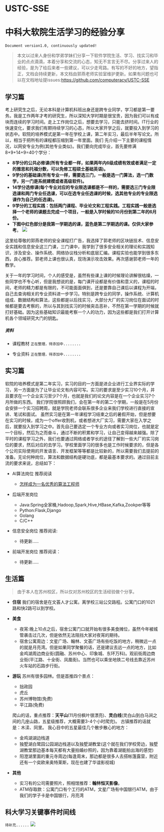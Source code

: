 # USTC-SSE
# 中科大软院生活学习的经验分享
`Document version1.0, continuously updated!`
>本文以过来人身份和学弟学妹们分享一下软件学院生活、学习、找实习和毕业的点点滴滴，本着分享和交流的心态，知无不言言无不尽。分享过来人的经验，是为了给后来者一些建议，可以少走弯路。有写的不好的地方，望指正，文档会持续更新，本文档由郭燕老师实验室维护更新。如果有问题也可以在文档地址提issues:https://github.com/computeracy/USTC-SSE

## 学习篇
考上研究生之后，无论本科是计算机科班出身还是跨专业同学，学习都是第一要务。我是工作两年才考的研究生，所以深知大学时期是很宝贵，因为我们可以有成块而连续的学习时间。走上工作岗位之后，想要去学习，只能去挤时间。IT行业的快速变化，要求我们有颗持续学习的心态，所以大家开学之后，就要投入到学习的状态中。软院的培养模式是第一年在学校上课，第二年实习，最后半年写论文。所以，相当于把所有的课程都压缩到第一年里面。我们
先介绍一下主要的课程情况，以网安专业为例(其他专业类似)。我们要向完成毕业，首先要修满8+9+14+9=40个学分：
- **8学分的公共必修课(所有专业都一样，如果两年内6级成绩有效或者满足一定的雅思和托福分数，可以免修工程硕士基础英语)。**
- **9学分的基础课(所有专业一样，需要选三门，一般是选一门算法，选一门数学，另一门是系统建模或者高级软件)。**
- **14学分选修课(每个专业对应的专业限选课都是不一样的，需要选三门专业限选课和两门专业任选课，可以在选专业任选课的时候，选其他专业的专业限选课作为自己的任选课)。**
- **9学分的工程实践：包括两门课程、毕业论文和工程实践。工程实践一般是选择一个老师的课题去完成一个项目，一般是入学时候的10月份到第二年的6月份。**
- **下图中红色部分是我第一学期选的课，蓝色是第二学期选的课。仅供大家参考**。
![](http://ww1.sinaimg.cn/large/af1cab2fly1g4ln58emirj21r40l67rk.jpg)

这里给尊敬的郭燕老师的安全课程打广告，我选择了郭老师的区块链技术、信息安全实践和信息安全这三门课，三门课中，我学到了很多安全相关的理论和实践知识，涉及安全、操作系统、网络协议栈分析和底层汇编。课程实验也能学到很多东西，良心推荐。郭老师上课也很认真，现场演示攻击效果。再次感谢郭老师一年的教学。

关于一年的学习时间，个人的感受是，虽然有些课上课的时候理论讲解很枯燥，一些同学也不专心听，但是我想说的是，每门课开设都是有价值和意义的，课程的时间，老师的精力都是有限的，不可能面面俱到，还是要靠自己课后以课程为开端，自己去查询相关的专业资料进一步学习。特别是跨专业的同学，操作系统、计算机组成、数据结构和算法，这些都是以后找实习，大部分大厂的实习岗位在面试的时候都是要去考察的，所以与其到找实习的时候突击恶补，不然在第一学期的时候就打好基础。因为这些基础知识最能考察一个人的功力，因为这些都是我们打开计算机各个领域研究大门的钥匙。

##### 资料
- 课程教材
    `正在整理，待添加中........`
    
- 专业资料
     `正在整理，待添加中........`
## 实习篇
软院的培养模式是第二年实习，实习的目的一方面是进企业进行工业界实际的学习，另一方面是为了让毕业论文有内容可写。实习的要求是至少实习10个月，并且要求在一个企业实习至少7个月，也就是我们的论文内容是在一个企业实习7个月所做的东西。
我们学院很照顾我们，会在第一年的第二个学期，一般是在5月份会安排一个实习招聘周，就是学院老师会联系很多企业来我们学校进行直接的宣讲、笔试和面试。
虽然实习是在第一年课程学习结束之后的暑假开始，但是想要在实习的时候，成为一个offer收割机，或者想进大厂实习，需要大家在入学之后，就要投入到学习之中。首先自己要选定一个专业方向或者实习岗位，也就是定一个目标，然后为之而奋斗，通过不断的积累和学习，让自己变得越来越强。除了平时的课程学习之外，我们也要通过网络或者学长的途径了解到一些大厂的实习岗位的要求，然后对应的去学习。学校里面学习的很多也是工作时候要求的，但是各个公司实际使用的开发语言、开发框架等等都是比较新的，所以需要我们去提前的准备。无论何种岗位，算法和数据结构是硬功底，都是最基本要求的。通过目前主流的要求来说，总结如下：
- AI算法岗位
推荐阅读
    - [怎样成为一名优秀的算法工程师](https://mp.weixin.qq.com/s/YMtnBAVDZepsMTO4h-VRtQ)
    
- 后端开发岗位
    - Java:Spring全家桶,Hadoop,Spark,Hive,HBase,Kafka,Zookper等等
    - Python:Flask,Django
    - Golang
    - C/C++
- 信息安全岗位
推荐阅读:
    - 待更新.....
- 前端开发岗位
推荐阅读：
    - 待更新.....

## 生活篇
>由于本人在苏州校区，所以仅对苏州校区的生活经验做个分享。

- **住宿**
我们的宿舍是在文荟人才公寓。离学校三站公交路程。公寓门口的1021路和快2路可以到学校。

- **美食**
    - 夜宵:晚上10点之后，宿舍公寓门口就开始有很多美食摊位，虽然今年被城管袭击过几次，但是依然无法阻挡大家对夜宵的期待。
    - 宿舍公寓周边：文星广场、翰林、文荟广场有些吃饭的地方，稍微远一点的就是月亮湾。但是如果同学聚餐的话，还是建议去远一点的地方，比如金鸡湖周边商业街(圆融、苏州中心、印象城、东环万科)。观前街周边商业街(平江路、十全街、凤凰街)。当然也可以乘坐地铁二号线去靠近苏州火车站的石路步行街。
- **游玩**
    苏州有很多园林。但是首推四个景点：
    - 拙政园
    - 虎丘
    - 苏州博物馆(免费)
    - 平江路(免费)
    
    爬山的话，重点推荐：**天平山**(11月份枫叶很漂亮)、**灵白线**(灵白山到白马涧之间的几座山路，五星级推荐，大概需要3-4个小时爬完)。
    古镇推荐的话就是：木渎、同里。
    我心目中的五星最佳几个散步散心的地方：
    - 金鸡湖湖边栈道
    - 独墅湖白鹭园公园湖边栈道以及独墅湖教堂(这个就在我们学校旁边，独墅湖教堂那边基本每天都有大量拍婚纱照的，因为靠着湖能拍出海的感觉)
    - 阳澄湖里面的重元寺周边(每逢周末，那边都是很多人去搭帐篷露营，附近还有一个奕欧来奥特莱斯，现在也建了华谊影视城)
- **其他**
    - 实习有的公司需要照片，照相馆推荐：**翰林恒天影像**。
    - ATM存取款：公寓门口有个工行的ATM，文星广场有中国银行ATM，由于我们的学子卡是中国银行，月亮湾


## 科大学习关键事件时间线
`待补充......`
![](http://ww1.sinaimg.cn/large/af1cab2fly1g4ln5y4u8dj214y12ugpy.jpg)
